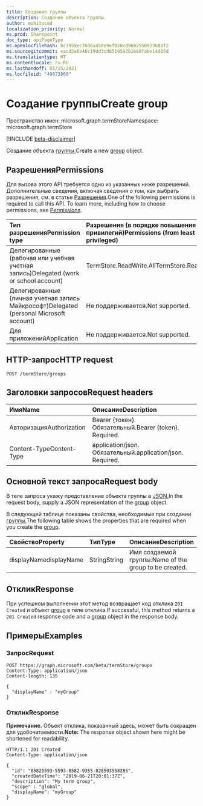 ```yaml
---
title: Создание группы
description: Создание объекта группы.
author: mohitpcad
localization_priority: Normal
ms.prod: Sharepoint
doc_type: apiPageType
ms.openlocfilehash: bc7959ec7606a450e9ef920cd96b2550923b03f2
ms.sourcegitcommit: eacd2a6e46c19dd3cd8519592b1668fabe14d85d
ms.translationtype: MT
ms.contentlocale: ru-RU
ms.lasthandoff: 01/15/2021
ms.locfileid: "49873908"
---
```

# <a name="create-group"></a><span data-ttu-id="0b173-103">Создание группы</span><span class="sxs-lookup"><span data-stu-id="0b173-103">Create group</span></span>
<span data-ttu-id="0b173-104">Пространство имен: microsoft.graph.termStore</span><span class="sxs-lookup"><span data-stu-id="0b173-104">Namespace: microsoft.graph.termStore</span></span>

[!INCLUDE [beta-disclaimer](../../includes/beta-disclaimer.md)]

<span data-ttu-id="0b173-105">Создание объекта [группы.](../resources/termstore-group.md)</span><span class="sxs-lookup"><span data-stu-id="0b173-105">Create a new [group](../resources/termstore-group.md) object.</span></span>

## <a name="permissions"></a><span data-ttu-id="0b173-106">Разрешения</span><span class="sxs-lookup"><span data-stu-id="0b173-106">Permissions</span></span>
<span data-ttu-id="0b173-p101">Для вызова этого API требуется одно из указанных ниже разрешений. Дополнительные сведения, включая сведения о том, как выбрать разрешения, см. в статье [Разрешения](/graph/permissions-reference).</span><span class="sxs-lookup"><span data-stu-id="0b173-p101">One of the following permissions is required to call this API. To learn more, including how to choose permissions, see [Permissions](/graph/permissions-reference).</span></span>

|<span data-ttu-id="0b173-109">Тип разрешения</span><span class="sxs-lookup"><span data-stu-id="0b173-109">Permission type</span></span>|<span data-ttu-id="0b173-110">Разрешения (в порядке повышения привилегий)</span><span class="sxs-lookup"><span data-stu-id="0b173-110">Permissions (from least to most privileged)</span></span>|
|:---|:---|
|<span data-ttu-id="0b173-111">Делегированные (рабочая или учебная учетная запись)</span><span class="sxs-lookup"><span data-stu-id="0b173-111">Delegated (work or school account)</span></span> |<span data-ttu-id="0b173-112">TermStore.ReadWrite.All</span><span class="sxs-lookup"><span data-stu-id="0b173-112">TermStore.ReadWrite.All</span></span> |
|<span data-ttu-id="0b173-113">Делегированные (личная учетная запись Майкрософт)</span><span class="sxs-lookup"><span data-stu-id="0b173-113">Delegated (personal Microsoft account)</span></span> | <span data-ttu-id="0b173-114">Не поддерживается.</span><span class="sxs-lookup"><span data-stu-id="0b173-114">Not supported.</span></span>    |
|<span data-ttu-id="0b173-115">Для приложений</span><span class="sxs-lookup"><span data-stu-id="0b173-115">Application</span></span> | <span data-ttu-id="0b173-116">Не поддерживается.</span><span class="sxs-lookup"><span data-stu-id="0b173-116">Not supported.</span></span> |

## <a name="http-request"></a><span data-ttu-id="0b173-117">HTTP-запрос</span><span class="sxs-lookup"><span data-stu-id="0b173-117">HTTP request</span></span>

<!-- {
  "blockType": "ignored"
}
-->

``` http
POST /termStore/groups
```

## <a name="request-headers"></a><span data-ttu-id="0b173-118">Заголовки запросов</span><span class="sxs-lookup"><span data-stu-id="0b173-118">Request headers</span></span>
|<span data-ttu-id="0b173-119">Имя</span><span class="sxs-lookup"><span data-stu-id="0b173-119">Name</span></span>|<span data-ttu-id="0b173-120">Описание</span><span class="sxs-lookup"><span data-stu-id="0b173-120">Description</span></span>|
|:---|:---|
|<span data-ttu-id="0b173-121">Авторизация</span><span class="sxs-lookup"><span data-stu-id="0b173-121">Authorization</span></span>|<span data-ttu-id="0b173-p102">Bearer {токен}. Обязательный.</span><span class="sxs-lookup"><span data-stu-id="0b173-p102">Bearer {token}. Required.</span></span>|
|<span data-ttu-id="0b173-124">Content-Type</span><span class="sxs-lookup"><span data-stu-id="0b173-124">Content-Type</span></span>|<span data-ttu-id="0b173-p103">application/json. Обязательный.</span><span class="sxs-lookup"><span data-stu-id="0b173-p103">application/json. Required.</span></span>|

## <a name="request-body"></a><span data-ttu-id="0b173-127">Основной текст запроса</span><span class="sxs-lookup"><span data-stu-id="0b173-127">Request body</span></span>
<span data-ttu-id="0b173-128">В теле запроса укажу представление объекта группы в [JSON.](../resources/termstore-group.md)</span><span class="sxs-lookup"><span data-stu-id="0b173-128">In the request body, supply a JSON representation of the [group](../resources/termstore-group.md) object.</span></span>

<span data-ttu-id="0b173-129">В следующей таблице показаны свойства, необходимые при создании [группы.](../resources/termstore-group.md)</span><span class="sxs-lookup"><span data-stu-id="0b173-129">The following table shows the properties that are required when you create the [group](../resources/termstore-group.md).</span></span>

|<span data-ttu-id="0b173-130">Свойство</span><span class="sxs-lookup"><span data-stu-id="0b173-130">Property</span></span>|<span data-ttu-id="0b173-131">Тип</span><span class="sxs-lookup"><span data-stu-id="0b173-131">Type</span></span>|<span data-ttu-id="0b173-132">Описание</span><span class="sxs-lookup"><span data-stu-id="0b173-132">Description</span></span>|
|:---|:---|:---|
|<span data-ttu-id="0b173-133">displayName</span><span class="sxs-lookup"><span data-stu-id="0b173-133">displayName</span></span>|<span data-ttu-id="0b173-134">String</span><span class="sxs-lookup"><span data-stu-id="0b173-134">String</span></span>|<span data-ttu-id="0b173-135">Имя создаемой группы.</span><span class="sxs-lookup"><span data-stu-id="0b173-135">Name of the group to be created.</span></span>|



## <a name="response"></a><span data-ttu-id="0b173-136">Отклик</span><span class="sxs-lookup"><span data-stu-id="0b173-136">Response</span></span>

<span data-ttu-id="0b173-137">При успешном выполнении этот метод возвращает код отклика `201 Created` и объект [group](../resources/termstore-group.md) в теле отклика.</span><span class="sxs-lookup"><span data-stu-id="0b173-137">If successful, this method returns a `201 Created` response code and a [group](../resources/termstore-group.md) object in the response body.</span></span>

## <a name="examples"></a><span data-ttu-id="0b173-138">Примеры</span><span class="sxs-lookup"><span data-stu-id="0b173-138">Examples</span></span>

### <a name="request"></a><span data-ttu-id="0b173-139">Запрос</span><span class="sxs-lookup"><span data-stu-id="0b173-139">Request</span></span>
<!-- {
  "blockType": "request",
  "displayName": "myGroup"
}-->

``` http
POST https://graph.microsoft.com/beta/termStore/groups
Content-Type: application/json
Content-length: 135

{
  "displayName" : "myGroup"
}
```


### <a name="response"></a><span data-ttu-id="0b173-140">Отклик</span><span class="sxs-lookup"><span data-stu-id="0b173-140">Response</span></span>
<span data-ttu-id="0b173-141">**Примечание.** Объект отклика, показанный здесь, может быть сокращен для удобочитаемости.</span><span class="sxs-lookup"><span data-stu-id="0b173-141">**Note:** The response object shown here might be shortened for readability.</span></span>
<!-- {
  "blockType": "response",
  "truncated": true,
  "@odata.type": "microsoft.graph.termStore.group"
}-->

``` http
HTTP/1.1 201 Created
Content-Type: application/json

{
  "id": "85825593-5593-8582-9355-828593558285",
  "createdDateTime": "2019-06-21T20:01:37Z",
  "description": "My term group",
  "scope" : "global",
  "displayName": "myGroup"  
}
```

<!--
{
  "type": "#page.annotation",
  "description": "Create a termGroup entity in termStore",
  "keywords": "term,termStore",
  "section": "documentation",
  "tocPath": "termStore/Create termGroup",
  "suppressions": [
  ]
}
-->



